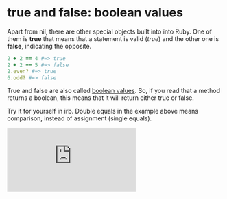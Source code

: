 # true and false: boolean values

Apart from nil, there are other special objects built into into Ruby. One of them is **true** that means that a statement is valid (_true_) and the other one is **false**, indicating the opposite.

````ruby
2 + 2 == 4 #=> true
2 + 2 == 5 #=> false
2.even? #=> true
6.odd? #=> false
````

True and false are also called [boolean values](http://en.wikipedia.org/wiki/Boolean_data_type). So, if you read that a method returns a boolean, this means that it will return either true or false.

Try it for yourself in irb. Double equals in the example above means comparison, instead of assignment (single equals).

![Tracking pixel](https://githubanalytics.herokuapp.com/course/pills/boolean.md)
